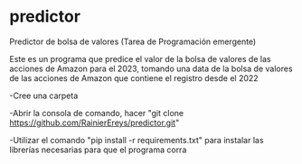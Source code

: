 # predictor
Predictor de bolsa de valores (Tarea de Programación emergente)

Este es un programa que predice el valor de la bolsa de valores de las acciones de Amazon para el 2023,
tomando una data de la bolsa de valores de las acciones de Amazon que contiene el registro desde el 2022 

-Cree una carpeta

-Abrir la consola de comando, hacer "git clone https://github.com/RainierEreys/predictor.git"

-Utilizar el comando "pip install -r requirements.txt" para instalar las librerías necesarias para que el programa corra

